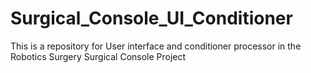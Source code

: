 # Surgical_Console_UI_Conditioner
This is a repository for User interface and conditioner processor in the Robotics Surgery Surgical Console Project
